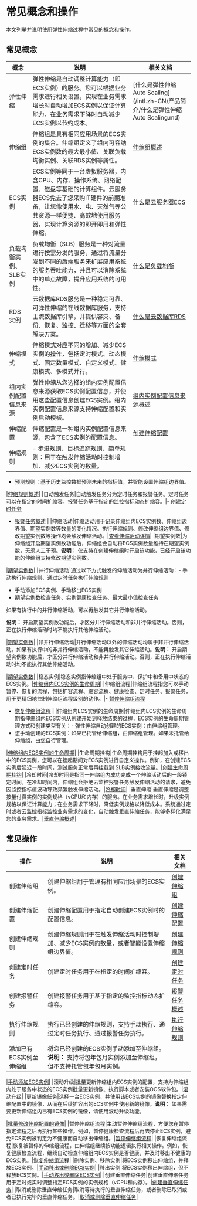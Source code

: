 # 常见概念和操作

本文列举并说明使用弹性伸缩过程中常见的概念和操作。

## 常见概念

|概念|说明|相关文档|
|--|--|----|
|弹性伸缩|弹性伸缩是自动调整计算能力（即ECS实例）的服务。您可以根据业务需求进行相关设置，实现在业务需求增长时自动增加ECS实例以保证计算能力，在业务需求下降时自动减少ECS实例以节约成本。|[什么是弹性伸缩Auto Scaling](/intl.zh-CN/产品简介/什么是弹性伸缩Auto Scaling.md)|
|伸缩组|伸缩组是具有相同应用场景的ECS实例的集合。伸缩组定义了组内可容纳ECS实例数的最大最小值、关联负载均衡实例、关联RDS实例等属性。|[伸缩组概述](/intl.zh-CN/伸缩组/伸缩组/伸缩组概述.md)|
|ECS实例|ECS实例等同于一台虚拟服务器，内含CPU、内存、操作系统、网络配置、磁盘等基础的计算组件。云服务器ECS免去了您采购IT硬件的前期准备，让您像使用水、电、天然气等公共资源一样便捷、高效地使用服务器，实现计算资源的即开即用和弹性伸缩。|[什么是云服务器ECS](/intl.zh-CN/产品简介/什么是云服务器ECS.md)|
|负载均衡实例、SLB实例|负载均衡（SLB）服务是一种对流量进行按需分发的服务，通过将流量分发到不同的后端服务来扩展应用系统的服务吞吐能力，并且可以消除系统中的单点故障，提升应用系统的可用性。|[什么是负载均衡](/intl.zh-CN/传统型负载均衡CLB/CLB产品简介/什么是负载均衡.md)|
|RDS实例|云数据库RDS服务是一种稳定可靠、可弹性伸缩的在线数据库服务，支持主流数据库引擎，并提供容灾、备份、恢复、监控、迁移等方面的全套解决方案。|[什么是云数据库RDS](/intl.zh-CN/产品简介/什么是云数据库RDS.md)|
|伸缩模式|伸缩模式对应不同的增加、减少ECS实例的操作，包括定时模式、动态模式、固定数量模式、自定义模式、健康模式、多模式并行。|[伸缩模式](/intl.zh-CN/产品简介/伸缩模式.md)|
|组内实例配置信息来源|弹性伸缩从您选择的组内实例配置信息来源获取ECS实例配置信息，并使用这些配置信息创建ECS实例。组内实例配置信息来源支持伸缩配置和实例启动模板。|[组内实例配置信息来源概述](/intl.zh-CN/伸缩组/组内实例配置信息来源/组内实例配置信息来源概述.md)|
|伸缩配置|伸缩配置是一种组内实例配置信息来源，包含了ECS实例的配置信息。|[创建伸缩配置](/intl.zh-CN/伸缩组/组内实例配置信息来源/创建伸缩配置.md)|
|伸缩规则|-   步进规则、目标追踪规则、简单规则：用于在触发伸缩活动时控制增加、减少ECS实例的数量。
-   预测规则：基于历史监控数据预测未来的指标值，并智能设置伸缩组边界值。

|[伸缩规则概述](/intl.zh-CN/伸缩组/伸缩规则/伸缩规则概述.md)|
|自动触发任务|自动触发任务分为定时任务和报警任务。定时任务可以在指定的时间扩缩容。报警任务基于指定的监控指标动态扩缩容。|-   [创建定时任务](/intl.zh-CN/自动伸缩/定时任务/创建定时任务.md)
-   [报警任务概述](/intl.zh-CN/自动伸缩/报警任务/报警任务概述.md) |
|伸缩活动|伸缩活动用于记录伸缩组内ECS实例数、伸缩组边界值、期望实例数等数量的变化情况。执行伸缩规则、修改伸缩组边界值、修改期望实例数等操作均会触发伸缩活动。|[查看伸缩活动详情](/intl.zh-CN/监控/伸缩活动/查看伸缩活动详情.md)|
|期望实例数|为伸缩组开启期望实例数功能后，伸缩组会自动将ECS实例数量维持在期望实例数，无须人工干预。**说明：** 仅支持在创建伸缩组时开启该功能，已经开启该功能的伸缩组支持修改期望实例数。

|[期望实例数](/intl.zh-CN/伸缩组/伸缩组/期望实例数.md)|
|并行伸缩活动|通过以下方式触发的伸缩活动为并行伸缩活动：-   手动执行伸缩规则、通过定时任务执行伸缩规则
-   手动添加ECS实例、手动移出ECS实例
-   期望实例数检查任务、实例健康检查任务、最大最小值检查任务

如果有执行中的并行伸缩活动，可以再触发其它并行伸缩活动。

**说明：** 开启期望实例数功能后，才区分并行伸缩活动和非并行伸缩活动。否则，正在执行伸缩活动时均不能执行其他伸缩活动。

|[期望实例数](/intl.zh-CN/伸缩组/伸缩组/期望实例数.md)|
|非并行伸缩活动|并行伸缩活动以外的伸缩活动均属于非并行伸缩活动。如果有执行中的非并行伸缩活动，不能再触发其它伸缩活动。**说明：** 开启期望实例数功能后，才区分并行伸缩活动和非并行伸缩活动。否则，正在执行伸缩活动时均不能执行其他伸缩活动。

|[期望实例数](/intl.zh-CN/伸缩组/伸缩组/期望实例数.md)|
|稳态实例|稳态实例指伸缩组中处于服务中、保护中和备用中状态的ECS实例。|[伸缩组内ECS实例的生命周期](/intl.zh-CN/实例管理/ECS实例/伸缩组内ECS实例的生命周期.md)|
|伸缩组流程|伸缩组流程指您可以手动暂停、恢复的流程，包括扩容流程、缩容流程、健康检查、定时任务、报警任务，用于更精细地控制伸缩组流程级别的动作。|-   [暂停伸缩组流程](/intl.zh-CN/伸缩组/伸缩组/暂停伸缩组流程.md)
-   [恢复伸缩组流程](/intl.zh-CN/伸缩组/伸缩组/恢复伸缩组流程.md) |
|伸缩组内ECS实例的生命周期|伸缩组内ECS实例的生命周期指伸缩组内ECS实例从创建开始到释放结束的过程，ECS实例的生命周期管理方式和创建类型有关：-   弹性伸缩自动创建的ECS实例：由伸缩组管理。
-   您手动创建的ECS实例：如果已托管给伸缩组，由伸缩组管理。如果未托管给伸缩组，由您自行管理。

|[伸缩组内ECS实例的生命周期](/intl.zh-CN/实例管理/ECS实例/伸缩组内ECS实例的生命周期.md)|
|生命周期挂钩|生命周期挂钩用于挂起加入或移出中的ECS实例，您可以在挂起期间对ECS实例进行自定义操作。例如，在创建ECS实例后延迟一段时间，测试服务正常后再挂载到 SLB实例接收流量。|[创建生命周期挂钩](/intl.zh-CN/伸缩组/生命周期挂钩/创建生命周期挂钩.md)|
|冷却时间|冷却时间是指同一伸缩组内成功完成一个伸缩活动后的一段锁定时间。在冷却时间内，伸缩组会拒绝云监控报警任务触发伸缩活动的请求，避免因监控指标值波动导致频繁触发伸缩活动。|[冷却时间](/intl.zh-CN/伸缩组/伸缩组/冷却时间.md)|
|垂直伸缩|垂直伸缩是调整按量付费实例的实例规格（vCPU和内存）的服务。在业务需求增长时，升级实例规格以保证计算能力；在业务需求下降时，降低实例规格以降低成本。系统通过定时或者云监控指标监控业务需求的变化，自动触发垂直伸缩任务，能够多样化满足您的业务需求。|[垂直伸缩概述](/intl.zh-CN/垂直伸缩/垂直伸缩概述.md)|

## 常见操作

|操作|说明|相关文档|
|--|--|----|
|创建伸缩组|创建伸缩组用于管理有相同应用场景的ECS实例。|[创建伸缩组](/intl.zh-CN/伸缩组/伸缩组/创建伸缩组.md)|
|创建伸缩配置|创建伸缩配置用于指定自动创建ECS实例时的配置信息。|[创建伸缩配置](/intl.zh-CN/伸缩组/组内实例配置信息来源/创建伸缩配置.md)|
|创建伸缩规则|创建伸缩规则用于在触发伸缩活动时控制增加、减少ECS实例的数量，或者智能设置伸缩组边界值。|[创建伸缩规则](/intl.zh-CN/伸缩组/伸缩规则/创建伸缩规则.md)|
|创建定时任务|创建定时任务用于在指定的时间扩缩容。|[创建定时任务](/intl.zh-CN/自动伸缩/定时任务/创建定时任务.md)|
|创建报警任务|创建报警任务用于基于指定的监控指标动态扩缩容。|[报警任务概述](/intl.zh-CN/自动伸缩/报警任务/报警任务概述.md)|
|执行伸缩规则|执行已经创建的伸缩规则，支持手动执行、通过定时任务执行、通过报警任务执行。|[执行伸缩规则](/intl.zh-CN/伸缩组/伸缩规则/执行伸缩规则.md)|
|添加已有ECS实例至伸缩组|将您已经创建的ECS实例手动添加至伸缩组。**说明：** 支持将包年包月实例添加至伸缩组，但不支持托管包年包月实例。

|[手动添加ECS实例](/intl.zh-CN/实例管理/ECS实例/手动添加ECS实例.md)|
|滚动升级|批量更新伸缩组内ECS实例的配置，支持为伸缩组内处于服务中状态的ECS实例批量更新镜像、执行脚本或者安装OOS软件包。|[滚动升级](/intl.zh-CN/伸缩组/滚动升级.md)|
|更新镜像任务|选择一台ECS实例，并使用该ECS实例的镜像替换指定伸缩配置中的镜像，从而在后续扩容出的ECS实例中使用新的镜像。**说明：** 如果需要更新伸缩组内已有ECS实例的镜像，请使用滚动升级功能。

|[批量修改伸缩配置的镜像](/intl.zh-CN/伸缩组/组内实例配置信息来源/批量修改伸缩配置的镜像.md)|
|暂停伸缩组流程|主动暂停伸缩组流程，方便您在暂停指定流程之后再执行某些操作。例如，暂停健康检查流程后再去停止ECS实例，避免ECS实例被判定为不健康而自动移出伸缩组。|[暂停伸缩组流程](/intl.zh-CN/伸缩组/伸缩组/暂停伸缩组流程.md)|
|恢复伸缩组流程|恢复被暂停的伸缩组流程，由伸缩组继续按功能逻辑执行相关操作。例如，恢复健康检查流程，继续自动检查伸缩组内ECS实例是否健康，并及时移出不健康的ECS实例。|[恢复伸缩组流程](/intl.zh-CN/伸缩组/伸缩组/恢复伸缩组流程.md)|
|删除实例、移除实例|将ECS实例移出伸缩组，并释放ECS实例。|[手动移出或删除ECS实例](/intl.zh-CN/实例管理/ECS实例/手动移出或删除ECS实例.md)|
|移出实例|将ECS实例移出伸缩组，但不释放ECS实例。|[手动移出或删除ECS实例](/intl.zh-CN/实例管理/ECS实例/手动移出或删除ECS实例.md)|
|创建垂直伸缩任务|创建垂直伸缩任务用于定时或实时调整指定ECS实例的实例规格（vCPU和内存）。|[创建垂直伸缩任务](/intl.zh-CN/垂直伸缩/创建垂直伸缩任务.md)|
|取消或删除垂直伸缩任务|取消等待执行的垂直伸缩任务，或者删除已取消或者已执行完毕的垂直伸缩任务。|[取消或删除垂直伸缩任务](/intl.zh-CN/垂直伸缩/取消或删除垂直伸缩任务.md)|

